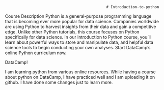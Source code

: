                                                   # Introduction-to-python
Course Description Python is a general-purpose programming language that is becoming ever more popular for data science. Companies worldwide are using Python to harvest insights from their data and gain a competitive edge. Unlike other Python tutorials, this course focuses on Python specifically for data science. In our Introduction to Python course, you’ll learn about powerful ways to store and manipulate data, and helpful data science tools to begin conducting your own analyses. Start DataCamp’s online Python curriculum now.

DataCamp!

I am learning python from various online resources. While having a course about python on DataCamp, I have practiced well and I am uploading it on github. I have done some changes just to learn more.
